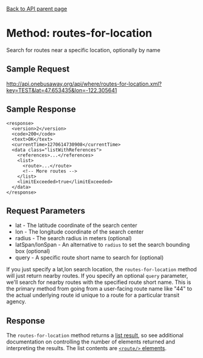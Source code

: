 [Back to API parent page](../index.html)

# Method: routes-for-location

Search for routes near a specific location, optionally by name

## Sample Request

http://api.onebusaway.org/api/where/routes-for-location.xml?key=TEST&lat=47.653435&lon=-122.305641

## Sample Response

    <response>
      <version>2</version>
      <code>200</code>
      <text>OK</text>
      <currentTime>1270614730908</currentTime>
      <data class="listWithReferences">
        <references>...</references>
        <list>
          <route>...</route>
          <!-- More routes -->
        </list>
        <limitExceeded>true</limitExceeded>
      </data>
    </response>

## Request Parameters

* lat - The latitude coordinate of the search center
* lon - The longitude coordinate of the search center
* radius - The search radius in meters (optional)
* latSpan/lonSpan - An alternative to `radius` to set the search bounding box (optional)
* query	- A specific route short name to search for (optional)

If you just specify a lat,lon search location, the `routes-for-location` method will just return nearby routes.  If you specify an optional `query` parameter, we'll search for nearby routes with the specified route short name.  This is the primary method from going from a user-facing route name like "44" to the actual underlying route id unique to a route for a particular transit agency.

## Response

The `routes-for-location` method returns a [list result](../elements/list-result.html), so see additional documentation on controlling the number of elements returned and interpreting the results.  The list contents are [`<route/>` elements](../elements/route.html).
